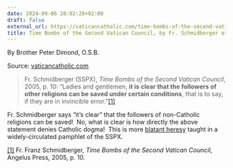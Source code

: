 ```yaml
---
date: 2024-09-06 20:02:28+02:00
draft: false
external_url: https://vaticancatholic.com/time-bombs-of-the-second-vatican-council-sspx/
title: Time Bombs of the Second Vatican Council, by Fr. Schmidberger of the SSPX
---
```





By Brother Peter Dimond, O.S.B.

Source: [vaticancatholic.com](https://vaticancatholic.com/time-bombs-of-the-second-vatican-council-sspx/)

<blockquote>
<p>Fr. Schmidberger (SSPX), <em>Time Bombs of the Second Vatican Council</em>, 2005, p. 10: “Ladies and gentlemen, <strong>it is clear that the followers of other religions can be saved under certain conditions</strong>, that is to say, if they are in invincible error.”<a href="#_edn1" name="_ednref1">[1]</a></p>
</blockquote>
<p>Fr. Schmidberger says “it’s clear” that the followers of non-Catholic religions can be saved!  No, what is clear is how directly the above statement denies Catholic dogma!  This is more <u>blatant heresy</u> taught in a widely-circulated pamphlet of the SSPX.</p>
<div class="footnotes">
<p><a href="#_ednref1" name="_edn1">[1]</a> Fr. Franz Schmidberger, <em>Time Bombs of the Second Vatican Council</em>, Angelus Press, 2005, p. 10.</p>
</div>
